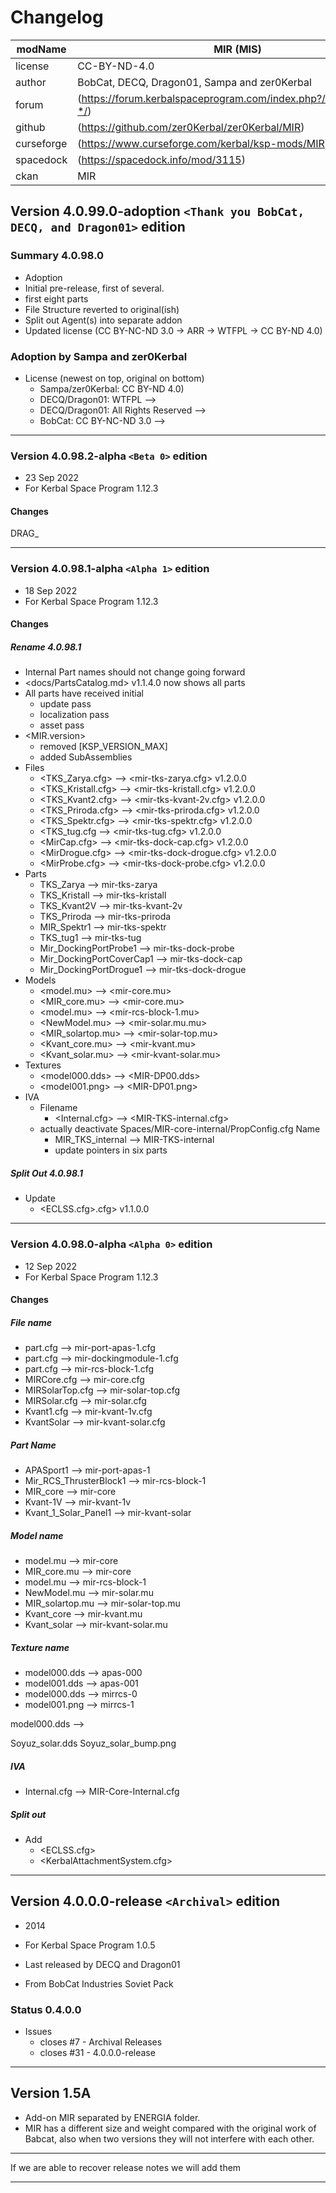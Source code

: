 # Changelog  
  
| modName    | MIR (MIS)                                                         |
| ---------- | ----------------------------------------------------------------- |
| license    | CC-BY-ND-4.0                                                      |
| author     | BobCat, DECQ, Dragon01, Sampa and zer0Kerbal                      |
| forum      | (https://forum.kerbalspaceprogram.com/index.php?/topic/209731-*/) |
| github     | (https://github.com/zer0Kerbal/zer0Kerbal/MIR)                    |
| curseforge | (https://www.curseforge.com/kerbal/ksp-mods/MIR)                  |
| spacedock  | (https://spacedock.info/mod/3115)                                 |
| ckan       | MIR                                                               |

## Version 4.0.99.0-adoption `<Thank you BobCat, DECQ, and Dragon01>` edition

### Summary 4.0.98.0

* Adoption
* Initial pre-release, first of several.
* first eight parts
* File Structure reverted to original(ish)
* Split out Agent(s) into separate addon
* Updated license (CC BY-NC-ND 3.0 -> ARR -> WTFPL -> CC BY-ND 4.0)

### Adoption by Sampa and zer0Kerbal

* License (newest on top, original on bottom)
  * Sampa/zer0Kerbal: CC BY-ND 4.0)
  * DECQ/Dragon01: WTFPL -->
  * DECQ/Dragon01: All Rights Reserved -->
  * BobCat: CC BY-NC-ND 3.0 -->

---

### Version 4.0.98.2-alpha `<Beta 0>` edition

* 23 Sep 2022
* For Kerbal Space Program 1.12.3

#### Changes

DRAG_

---

### Version 4.0.98.1-alpha `<Alpha 1>` edition

* 18 Sep 2022
* For Kerbal Space Program 1.12.3

#### Changes

##### Rename 4.0.98.1

* Internal Part names should not change going forward
* <docs/PartsCatalog.md> v1.1.4.0 now shows all parts
* All parts have received initial
  * update pass
  * localization pass
  * asset pass
* <MIR.version>
  * removed [KSP_VERSION_MAX]
  * added SubAssemblies
* Files
  * <TKS_Zarya.cfg> --> <mir-tks-zarya.cfg> v1.2.0.0
  * <TKS_Kristall.cfg> --> <mir-tks-kristall.cfg> v1.2.0.0
  * <TKS_Kvant2.cfg> --> <mir-tks-kvant-2v.cfg> v1.2.0.0
  * <TKS_Priroda.cfg> --> <mir-tks-priroda.cfg> v1.2.0.0
  * <TKS_Spektr.cfg> --> <mir-tks-spektr.cfg> v1.2.0.0
  * <TKS_tug.cfg --> <mir-tks-tug.cfg> v1.2.0.0
  * <MirCap.cfg> --> <mir-tks-dock-cap.cfg> v1.2.0.0
  * <MirDrogue.cfg> --> <mir-tks-dock-drogue.cfg> v1.2.0.0
  * <MirProbe.cfg> --> <mir-tks-dock-probe.cfg> v1.2.0.0
* Parts
  * TKS_Zarya --> mir-tks-zarya
  * TKS_Kristall -->  mir-tks-kristall
  * TKS_Kvant2V --> mir-tks-kvant-2v
  * TKS_Priroda --> mir-tks-priroda
  * MIR_Spektr1 --> mir-tks-spektr
  * TKS_tug1 --> mir-tks-tug
  * Mir_DockingPortProbe1 --> mir-tks-dock-probe
  * Mir_DockingPortCoverCap1 --> mir-tks-dock-cap
  * Mir_DockingPortDrogue1 --> mir-tks-dock-drogue
* Models
  * <model.mu> --> <mir-core.mu>
  * <MIR_core.mu> --> <mir-core.mu>
  * <model.mu> --> <mir-rcs-block-1.mu>
  * <NewModel.mu> --> <mir-solar.mu.mu>
  * <MIR_solartop.mu> --> <mir-solar-top.mu>
  * <Kvant_core.mu> --> <mir-kvant.mu>
  * <Kvant_solar.mu> --> <mir-kvant-solar.mu>
* Textures
  * <model000.dds> --> <MIR-DP00.dds>
  * <model001.png> --> <MIR-DP01.png>
* IVA
  * Filename
    * <Internal.cfg> --> <MIR-TKS-internal.cfg>
  * actually deactivate Spaces/MIR-core-internal/PropConfig.cfg
  Name
    * MIR_TKS_internal --> MIR-TKS-internal
    * update pointers in six parts

##### Split Out 4.0.98.1

* Update
  * <ECLSS.cfg>.cfg> v1.1.0.0

---

### Version 4.0.98.0-alpha `<Alpha 0>` edition

* 12 Sep 2022
* For Kerbal Space Program 1.12.3

#### Changes

##### File name

* part.cfg --> mir-port-apas-1.cfg
* part.cfg --> mir-dockingmodule-1.cfg
* part.cfg --> mir-rcs-block-1.cfg
* MIRCore.cfg --> mir-core.cfg
* MIRSolarTop.cfg --> mir-solar-top.cfg
* MIRSolar.cfg --> mir-solar.cfg
* Kvant1.cfg --> mir-kvant-1v.cfg
* KvantSolar --> mir-kvant-solar.cfg

##### Part Name

* APASport1 --> mir-port-apas-1
* Mir_RCS_ThrusterBlock1 --> mir-rcs-block-1
* MIR_core --> mir-core
* Kvant-1V --> mir-kvant-1v
* Kvant_1_Solar_Panel1 --> mir-kvant-solar

##### Model name

* model.mu --> mir-core
* MIR_core.mu --> mir-core
* model.mu --> mir-rcs-block-1
* NewModel.mu --> mir-solar.mu
* MIR_solartop.mu --> mir-solar-top.mu
* Kvant_core --> mir-kvant.mu
* Kvant_solar --> mir-kvant-solar.mu

##### Texture name

* model000.dds --> apas-000
* model001.dds --> apas-001
* model000.dds --> mirrcs-0
* model001.png --> mirrcs-1

model000.dds -->

Soyuz_solar.dds
Soyuz_solar_bump.png

##### IVA

* Internal.cfg --> MIR-Core-Internal.cfg

##### Split out

* Add
  * <ECLSS.cfg>
  * <KerbalAttachmentSystem.cfg>

---

## Version 4.0.0.0-release `<Archival>` edition

* 2014
* For Kerbal Space Program 1.0.5

* Last released by DECQ and Dragon01
* From BobCat Industries Soviet Pack

### Status 0.4.0.0

* Issues
  * closes #7 - Archival Releases
  * closes #31 - 4.0.0.0-release

---

## Version 1.5A

* Add-on MIR separated by ENERGIA folder.
* MIR has a different size and weight compared with the original work of Babcat, also when  two versions they will not interfere with each other.

---

If we are able to recover release notes we will add them

---
